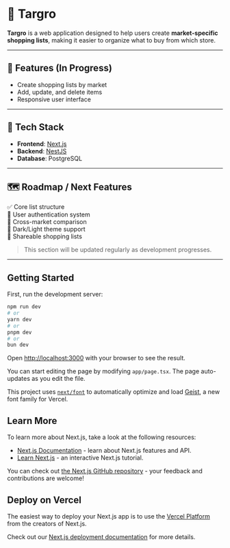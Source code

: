# 🛒 Targro

**Targro** is a web application designed to help users create **market-specific shopping lists**, making it easier to organize what to buy from which store.

---

## 🚀 Features (In Progress)

- Create shopping lists by market
- Add, update, and delete items
- Responsive user interface

---

## 🔧 Tech Stack

- **Frontend**: [Next.js](https://nextjs.org/)
- **Backend**: [NestJS](https://nestjs.com/)
- **Database**: PostgreSQL

---

## 🗺️ Roadmap / Next Features

✅ Core list structure  
🔲 User authentication system  
🔲 Cross-market comparison  
🔲 Dark/Light theme support  
🔲 Shareable shopping lists  

> This section will be updated regularly as development progresses.

---

## Getting Started

First, run the development server:

```bash
npm run dev
# or
yarn dev
# or
pnpm dev
# or
bun dev
```

Open [http://localhost:3000](http://localhost:3000) with your browser to see the result.

You can start editing the page by modifying `app/page.tsx`. The page auto-updates as you edit the file.

This project uses [`next/font`](https://nextjs.org/docs/app/building-your-application/optimizing/fonts) to automatically optimize and load [Geist](https://vercel.com/font), a new font family for Vercel.

## Learn More

To learn more about Next.js, take a look at the following resources:

- [Next.js Documentation](https://nextjs.org/docs) - learn about Next.js features and API.
- [Learn Next.js](https://nextjs.org/learn) - an interactive Next.js tutorial.

You can check out [the Next.js GitHub repository](https://github.com/vercel/next.js) - your feedback and contributions are welcome!

## Deploy on Vercel

The easiest way to deploy your Next.js app is to use the [Vercel Platform](https://vercel.com/new?utm_medium=default-template&filter=next.js&utm_source=create-next-app&utm_campaign=create-next-app-readme) from the creators of Next.js.

Check out our [Next.js deployment documentation](https://nextjs.org/docs/app/building-your-application/deploying) for more details.
